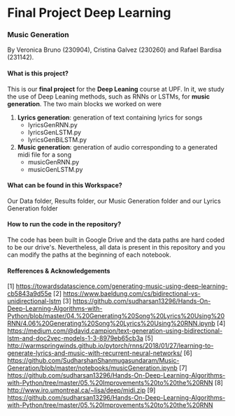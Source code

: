 # Final Project Deep Learning
### Music Generation
By Veronica Bruno (230904), Cristina Galvez (230260) and Rafael Bardisa (231142).

#### What is this project?
This is our **final project** for the **Deep Leaning** course at UPF. In it, we study the use of Deep Leaning methods, such as RNNs or LSTMs, for **music generation**. The two main blocks we worked on were
1. **Lyrics generation**: generation of text containing lyrics for songs
    - lyricsGenRNN.py
    - lyricsGenLSTM.py
    - lyricsGenBiLSTM.py
2. **Music generation**: generation of audio corresponding to a generated midi file for a song
   - musicGenRNN.py
   - musicGenLSTM.py

#### What can be found in this Workspace?
Our Data folder, Results folder, our Music Generation folder and our Lyrics Generation folder

#### How to run the code in the repository?
The code has been built in Google Drive and the data paths are hard coded to be our drive's. Nevertheless, all data is present in this repository and you can modify the paths at the beginning of each notebook.
  
#### Refferences & Acknowledgements
[1] https://towardsdatascience.com/generating-music-using-deep-learning-cb5843a9d55e
[2] https://www.baeldung.com/cs/bidirectional-vs-unidirectional-lstm
[3] https://github.com/sudharsan13296/Hands-On-Deep-Learning-Algorithms-with-Python/blob/master/04.%20Generating%20Song%20Lyrics%20Using%20RNN/4.06%20Generating%20Song%20Lyrics%20Using%20RNN.ipynb
[4] https://medium.com/@david.campion/text-generation-using-bidirectional-lstm-and-doc2vec-models-1-3-8979eb65cb3a
[5] http://warmspringwinds.github.io/pytorch/rnns/2018/01/27/learning-to-generate-lyrics-and-music-with-recurrent-neural-networks/
[6] https://github.com/SudharshanShanmugasundaram/Music-Generation/blob/master/notebooks/musicGeneration.ipynb
[7] https://github.com/sudharsan13296/Hands-On-Deep-Learning-Algorithms-with-Python/tree/master/05.%20Improvements%20to%20the%20RNN
[8] http://www.iro.umontreal.ca/~lisa/deep/midi.zip
[9] https://github.com/sudharsan13296/Hands-On-Deep-Learning-Algorithms-with-Python/tree/master/05.%20Improvements%20to%20the%20RNN
